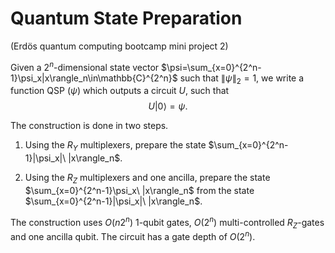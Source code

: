 # Quantum State Preparation

(Erdös quantum computing bootcamp mini project 2)

Given a $2^n$-dimensional state vector $\psi=\sum_{x=0}^{2^n-1}\psi_x|x\rangle_n\in\mathbb{C}^{2^n}$ such that $\lVert \psi \rVert_2=1$, we write a function QSP $(\psi)$ which outputs a circuit $U$, such that 
$$U|0\rangle = \psi .$$

The construction is done in two steps. 

1. Using the $R_Y$ multiplexers, prepare the state $\sum_{x=0}^{2^n-1}|\psi_x|\ |x\rangle_n$.

2. Using the $R_Z$ multiplexers and one ancilla, prepare the state $\sum_{x=0}^{2^n-1}\psi_x\ |x\rangle_n$ from the state $\sum_{x=0}^{2^n-1}|\psi_x|\ |x\rangle_n$.

The construction uses $O(n 2^n)$ $1$-qubit gates, $O(2^n)$ multi-controlled $R_Z$-gates and one ancilla qubit. The circuit has a gate depth of $O(2^n)$.
